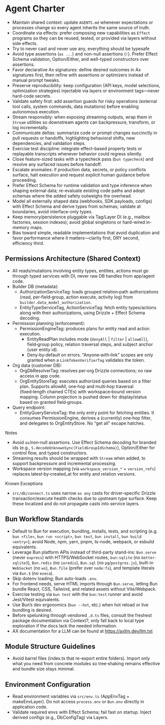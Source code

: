 # Agent Charter

- Maintain shared context: update `AGENTS.md` whenever expectations or processes change so every agent inherits the same source of truth.
- Coordinate via effects: prefer composing new capabilities as `Effect` programs so they can be reused, tested, or provided via layers without side effects.
- Try to never cast and never use any, everything should be typesafe
- Avoid type assertions (`as ...`) and non-null assertions (`!`). Prefer Effect Schema validation, Option/Either, and well-typed constructors over assertions.
- Favor declarative Ax signatures: define desired outcomes in Ax signatures first, then refine with assertions or optimizers instead of manual prompt tweaks.
- Preserve reproducibility: keep configuration (API keys, model selections, optimization strategies) injectable via layers or environment tags—never hard-code secrets.
- Validate safety first: add assertion guards for risky operations (external tool calls, system commands, data mutations) before enabling autonomous execution.
- Stream responsibly: when exposing streaming outputs, wrap them in `Stream` utilities so downstream agents can backpressure, transform, or log incrementally.
- Communicate deltas: summarize code or prompt changes succinctly in pull requests or handoffs, highlighting behavioral shifts, new dependencies, and validation steps.
- Exercise test discipline: integrate effect-based property tests or replayable transcripts whenever behavior could regress silently.
- Close feature-sized tasks with a typecheck pass (`bun typecheck`) and resolve any surfaced issues before handoff.
- Escalate anomalies: if production data, secrets, or policy conflicts surface, halt execution and request explicit human guidance before proceeding.
- Prefer Effect Schema for runtime validation and type inference when shaping external data; re-evaluate existing code paths and adopt schemas where the added safety outweighs the overhead.
- Model all externally shaped data (webhooks, SDK payloads, configs) with Effect Schema and derive types from schemas; validate at boundaries, avoid interface-only types.
- Keep memory/persistence pluggable via Tag/Layer DI (e.g., mailbox factories, session indexes); avoid global singletons or hard-wired in-memory maps.
- Bias toward simple, readable implementations that avoid duplication and favor performance where it matters—clarity first, DRY second, efficiency third.

## Permissions Architecture (Shared Context)

- All reads/mutations involving entity types, entities, actions must go through typed services with DI, never raw DB handles from app/agent code.
- Builder DB (metadata):
  - AuthorizationServiceTag: loads grouped relation‑path authorizations (read, per‑field‑group, action execute, activity log) from `builder.data_model_authorization`.
  - EntityTypeServiceTag, ActionServiceTag: fetch entity types/actions along with their authorizations, using Drizzle + Effect Schema decoding.
- Permission planning (enforcement):
  - PermissionEngineTag: produces plans for entity read and action execution.
    - EntityReadPlan includes mode (`denyAll` | `filter` | `allowAll`), field‑group policy, relation traversal steps, and subject anchor (user entity id).
    - Deny‑by‑default on errors. “Anyone‑with‑link” scopes are only granted when a `LinkTokenVerifierTag` validates the token.
- Org data (customer DB):
  - OrgDbResolverTag: resolves per‑org Drizzle connections; no raw access in app code.
  - OrgEntityStoreTag: executes authorized queries based on a filter plan. Supports allowAll, one‑hop and multi‑hop traversal (fixed‑length chained CTEs) with workspace‑bound version mapping. Column projection is pushed down for display/status based on granted field‑groups.
- Query endpoint:
  - EntityQueryServiceTag: the only entry point for fetching entities. It consumes PermissionEngine, derives a (currently) one‑hop filter, and delegates to OrgEntityStore. No “get all” escape hatches.

Notes

- Avoid `as`/non‑null assertions. Use Effect Schema decoding for branded ids (e.g., `S.decodeUnknownSync(FieldGroupIdSchema)`), Option/Either for control flow, and typed constructors.
- Streaming results should be wrapped with `Stream` when added, to support backpressure and incremental processing.
- Workspace version mapping (via `workspace_version_*` + `version_refs`) replaces latest‑by‑created_at for entity and relation versions.

Known Exceptions

- `src/db/connect.ts` uses narrow `as any` casts for driver‑specific Drizzle transaction/execute health checks due to upstream type surface. Keep these localized and do not propagate casts into service layers.

## Bun Workflow Standards

- Default to Bun for execution, bundling, installs, tests, and scripting (e.g. `bun <file>`, `bun run <script>`, `bun test`, `bun install`, `bun build <entry>`); avoid Node, npm, yarn, pnpm, ts-node, webpack, or esbuild equivalents.
- Leverage Bun platform APIs instead of third-party stand-ins: `Bun.serve` (never `express`) with HTTPS/WebSocket routes, `bun:sqlite` (no `better-sqlite3`), `Bun.redis` (no `ioredis`), `Bun.sql` (no `pg`/`postgres.js`), built-in `WebSocket` (no `ws`), `Bun.file` (prefer over `node:fs`), and template literals via `Bun.$` (no `execa`).
- Skip dotenv loading; Bun auto-loads `.env`.
- For frontend needs, serve HTML imports through `Bun.serve`, letting Bun bundle React, CSS, Tailwind, and related assets without Vite/Webpack.
- Exercise testing via `bun test` with the `bun:test` runner and avoid Jest/Vitest equivalents.
- Use Bun’s dev ergonomics (`bun --hot`, etc.) when hot reload or live bundling is desired.
- Before spelunking through vendored `.d.ts` files, consult the freshest package documentation via Context7; only fall back to local type exploration if the docs lack the needed information.
- AX documentation for a LLM can be found at https://axllm.dev/llm.txt

## Module Structure Guidelines

- Avoid barrel files (index.ts that re-export entire folders). Import only what you need from concrete modules so tree‑shaking remains effective and bundle size stays minimal.

## Environment Configuration

- Read environment variables via `src/env.ts` (AppEnvTag + makeEnvLayer). Do not access `process.env` or `Bun.env` directly in application code.
- Validate required envs with Effect Schema; fail fast on startup. Inject derived configs (e.g., DbConfigTag) via Layers.
